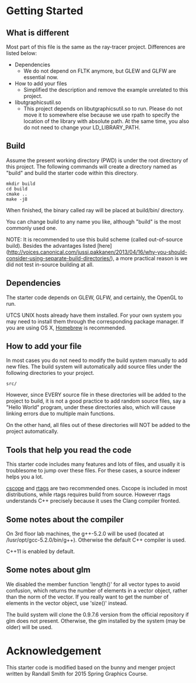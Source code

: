 # Getting Started

## What is different

Most part of this file is the same as the ray-tracer project.
Differences are listed below:

* Dependencies
	- We do not depend on FLTK anymore, but GLEW and GLFW are essential
	  now.
* How to add your files
	- Simplified the description and remove the example unrelated to this
	  project.
* libutgraphicsutil.so
	- This project depends on libutgraphicsutil.so to run. Please do not
	  move it to somewhere else because we use rpath to specify the
	  location of the library with absolute path. At the same time, you
	  also do not need to change your LD_LIBRARY_PATH.

## Build

Assume the present working directory (PWD) is under the root directory of this
project. The following commands will create a directory named as "build" and
build the starter code within this directory.

```
mkdir build
cd build
cmake ..
make -j8
```

When finished, the binary called ray will be placed at build/bin/ directory.

You can change build to any name you like, although "build" is the most
commonly used one.

NOTE: It is recommended to use this build scheme (called out-of-source build).
Besides the advantages listed [here]
(http://voices.canonical.com/jussi.pakkanen/2013/04/16/why-you-should-consider-using-separate-build-directories/),
a more practical reason is we did not test in-source building at all.

## Dependencies

The starter code depends on GLEW, GLFW, and certainly, the OpenGL to run.

UTCS UNIX hosts already have them installed. For your own system you may need
to install them through the corresponding package manager. If you are using OS
X, [Homebrew](http://brew.sh/) is recommended.

## How to add your file

In most cases you do not need to modify the build system manually to add new
files. The build system will automatically add source files under the
following directories to your project.

	src/

However, since EVERY source file in these directories will be added to the
project to build, it is not a good practice to add random source files, say a
"Hello World" program, under these directories also, which will cause linking
errors due to multiple main functions.

On the other hand, all files out of these directories will NOT be added to the
project automatically. 

## Tools that help you read the code

This starter code includes many features and lots of files, and usually it is
troublesome to jump over these files. For these cases, a source indexer helps
you a lot.

[cscope](http://cscope.sourceforge.net/) and [rtags](http://www.rtags.net/)
are two recommended ones. Cscope is included in most distributions, while
rtags requires build from source. However rtags understands C++ precisely
because it uses the Clang compiler fronted.

## Some notes about the compiler

On 3rd floor lab machines, the g++-5.2.0 will be used (located at
/lusr/opt/gcc-5.2.0/bin/g++). Otherwise the default C++ compiler is used.

C++11 is enabled by default.

## Some notes about glm

We disabled the member function 'length()' for all vector types to avoid
confusion, which returns the number of elements in a vector object, rather than
the norm of the vector. If you really want to get the number of elements in
the vector object, use 'size()' instead.

The build system will clone the 0.9.7.6 version from the official repository
if glm does not present. Otherwise, the glm installed by the system (may be
older) will be used.

# Acknowledgement 

This starter code is modified based on the bunny and menger project written by
Randall Smith for 2015 Spring Graphics Course.
